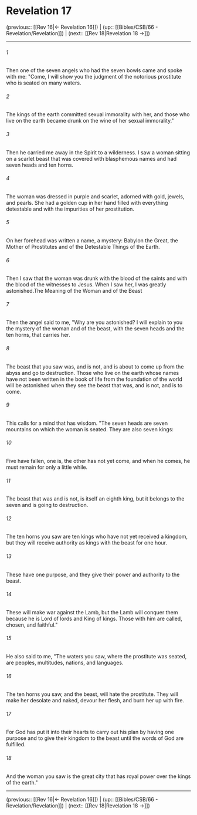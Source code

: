 # Revelation 17

(previous:: [[Rev 16|← Revelation 16]]) | (up:: [[Bibles/CSB/66 - Revelation/Revelation]]) | (next:: [[Rev 18|Revelation 18 →]])

***


###### 1 
Then one of the seven angels who had the seven bowls came and spoke with me: "Come, I will show you the judgment of the notorious prostitute who is seated on many waters. 

###### 2 
The kings of the earth committed sexual immorality with her, and those who live on the earth became drunk on the wine of her sexual immorality." 

###### 3 
Then he carried me away in the Spirit to a wilderness. I saw a woman sitting on a scarlet beast that was covered with blasphemous names and had seven heads and ten horns. 

###### 4 
The woman was dressed in purple and scarlet, adorned with gold, jewels, and pearls. She had a golden cup in her hand filled with everything detestable and with the impurities of her prostitution. 

###### 5 
On her forehead was written a name, a mystery: Babylon the Great, the Mother of Prostitutes and of the Detestable Things of the Earth. 

###### 6 
Then I saw that the woman was drunk with the blood of the saints and with the blood of the witnesses to Jesus. When I saw her, I was greatly astonished.The Meaning of the Woman and of the Beast 

###### 7 
Then the angel said to me, "Why are you astonished? I will explain to you the mystery of the woman and of the beast, with the seven heads and the ten horns, that carries her. 

###### 8 
The beast that you saw was, and is not, and is about to come up from the abyss and go to destruction. Those who live on the earth whose names have not been written in the book of life from the foundation of the world will be astonished when they see the beast that was, and is not, and is to come. 

###### 9 
This calls for a mind that has wisdom. "The seven heads are seven mountains on which the woman is seated. They are also seven kings: 

###### 10 
Five have fallen, one is, the other has not yet come, and when he comes, he must remain for only a little while. 

###### 11 
The beast that was and is not, is itself an eighth king, but it belongs to the seven and is going to destruction. 

###### 12 
The ten horns you saw are ten kings who have not yet received a kingdom, but they will receive authority as kings with the beast for one hour. 

###### 13 
These have one purpose, and they give their power and authority to the beast. 

###### 14 
These will make war against the Lamb, but the Lamb will conquer them because he is Lord of lords and King of kings. Those with him are called, chosen, and faithful." 

###### 15 
He also said to me, "The waters you saw, where the prostitute was seated, are peoples, multitudes, nations, and languages. 

###### 16 
The ten horns you saw, and the beast, will hate the prostitute. They will make her desolate and naked, devour her flesh, and burn her up with fire. 

###### 17 
For God has put it into their hearts to carry out his plan by having one purpose and to give their kingdom to the beast until the words of God are fulfilled. 

###### 18 
And the woman you saw is the great city that has royal power over the kings of the earth."

***

(previous:: [[Rev 16|← Revelation 16]]) | (up:: [[Bibles/CSB/66 - Revelation/Revelation]]) | (next:: [[Rev 18|Revelation 18 →]])
